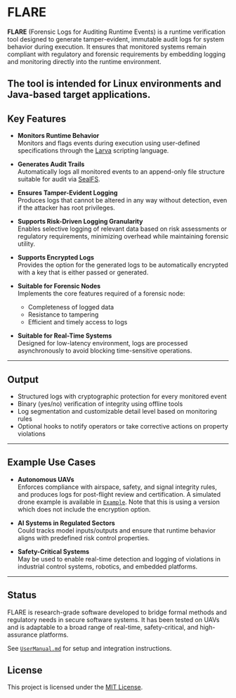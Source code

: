 # FLARE

**FLARE** (Forensic Logs for Auditing Runtime Events) is a runtime verification tool designed to generate tamper-evident, immutable audit logs for system behavior during execution. It ensures that monitored systems remain compliant with regulatory and forensic requirements by embedding logging and monitoring directly into the runtime environment.

The tool is intended for Linux environments and Java-based target applications.
---

## Key Features

- **Monitors Runtime Behavior**  
  Monitors and flags events during execution using user-defined specifications through the [Larva](https://github.com/ccol002/larva-rv-tool) scripting language.

- **Generates Audit Trails**  
  Automatically logs all monitored events to an append-only file structure suitable for audit via [SealFS](https://github.com/ccol002/sealfs).

- **Ensures Tamper-Evident Logging**  
  Produces logs that cannot be altered in any way without detection, even if the attacker has root privileges.

- **Supports Risk-Driven Logging Granularity**  
  Enables selective logging of relevant data based on risk assessments or regulatory requirements, minimizing overhead while maintaining forensic utility.

- **Supports Encrypted Logs**  
  Provides the option for the generated logs to be automatically encrypted with a key that is either passed or generated.
  
- **Suitable for Forensic Nodes**  
  Implements the core features required of a forensic node:
  - Completeness of logged data
  - Resistance to tampering
  - Efficient and timely access to logs

- **Suitable for Real-Time Systems**  
  Designed for low-latency environment, logs are processed asynchronously to avoid blocking time-sensitive operations.

---

## Output

- Structured logs with cryptographic protection for every monitored event
- Binary (yes/no) verification of integrity using offline tools
- Log segmentation and customizable detail level based on monitoring rules
- Optional hooks to notify operators or take corrective actions on property violations

---

## Example Use Cases

- **Autonomous UAVs**  
  Enforces compliance with airspace, safety, and signal integrity rules, and produces logs for post-flight review and certification.
  A simulated drone example is available in [`Example`](./Example/). Note that this is using a version which does not include the encryption option.
  
- **AI Systems in Regulated Sectors**  
  Could tracks model inputs/outputs and ensure that runtime behavior aligns with predefined risk control properties.

- **Safety-Critical Systems**  
  May be used to enable real-time detection and logging of violations in industrial control systems, robotics, and embedded platforms.

---

## Status

FLARE is research-grade software developed to bridge formal methods and regulatory needs in secure software systems. It has been tested on UAVs and is adaptable to a broad range of real-time, safety-critical, and high-assurance platforms.

See [`UserManual.md`](./UserManual.md) for setup and integration instructions.

## License

This project is licensed under the [MIT License](./LICENSE).
